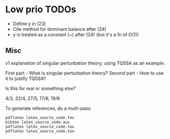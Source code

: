 # Low prio TODOs

- Define y in (23)
- Cite method for dominant balance after (24)
- y is treated as a constant (~) after (24) (but it's a fn of O(1))

## Misc
v1 explanation of singular perturbation theory, using TQSSA as an example.

First part - What is singular perturbation theory?
Second part - How to use it to justify TQSSA?

Is this for real or something else?

4/3, 22/4, 27/5, 17/6, 19/8

To generate references, do a multi-pass.

```
pdflatex latex_source_code.tex
bibtex latex_source_code.aux
pdflatex latex_source_code.tex
pdflatex latex_source_code.tex
```
